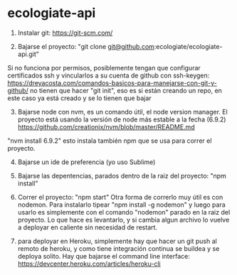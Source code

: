 # ecologiate-api

1) Instalar git:
https://git-scm.com/

2) Bajarse el proyecto:
"git clone git@github.com:ecologiate/ecologiate-api.git"

Si no funciona por permisos, posiblemente tengan que configurar certificados ssh y vincularlos a su cuenta de github con ssh-keygen:
https://dreyacosta.com/comandos-basicos-para-manejarse-con-git-y-github/
no tienen que hacer "git init", eso es si están creando un repo, en este caso ya está creado y se lo tienen que bajar

3) Bajarse node con nvm, es un comando útil, el node version manager. El proyecto está usando la versión de node más estable a la fecha (6.9.2)
https://github.com/creationix/nvm/blob/master/README.md

"nvm install 6.9.2"
esto instala también npm que se usa para correr el proyecto.

4) Bajarse un ide de preferencia (yo uso Sublime)

5) Bajarse las depentencias, parados dentro de la raiz del proyecto:
"npm install"

6) Correr el proyecto:
"npm start"
Otra forma de correrlo muy útil es con nodemon. Para instalarlo tipear "npm install -g nodemon" y luego para usarlo es simplemente con el comando "nodemon" parado en la raiz del proyecto. Lo que hace es levantarlo, y si cambia algun archivo lo vuelve a deployar en caliente sin necesidad de restart.

7) para deployar en Heroku, simplemente hay que hacer un git push al remoto de heroku, y como tiene integración continua se buildea y se deploya solito. Hay que bajarse el command line interface:
https://devcenter.heroku.com/articles/heroku-cli
